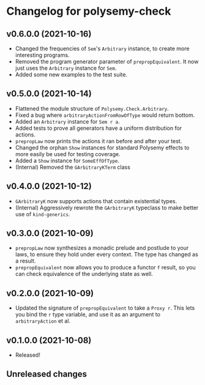 # Changelog for polysemy-check

## v0.6.0.0 (2021-10-16)

- Changed the frequencies of `Sem`'s `Arbitrary` instance, to create more
    interesting programs.
- Removed the program generator parameter of `prepropEquivalent`. It now just
    uses the `Arbitrary` instance for `Sem`.
- Added some new examples to the test suite.

## v0.5.0.0 (2021-10-14)

- Flattened the module structure of `Polysemy.Check.Arbitrary`.
- Fixed a bug where `arbitraryActionFromRowOfType` would return bottom.
- Added an `Arbitrary` instance for `Sem r a`.
- Added tests to prove all generators have a uniform distribution for actions.
- `prepropLaw` now prints the actions it ran before and after your test.
- Changed the orphan `Show` instances for standard Polysemy effects to more
    easily be used for testing coverage.
- Added a `Show` instance for `SomeEffOfType`.
- (Internal) Removed the `GArbitraryKTerm` class

## v0.4.0.0 (2021-10-12)

- `GArbitraryK` now supports actions that contain existential types.
- (Internal) Aggressively rewrote the `GArbitraryK` typeclass to make better use
    of `kind-generics`.

## v0.3.0.0 (2021-10-09)

- `prepropLaw` now synthesizes a monadic prelude and postlude to your laws, to
    ensure they hold under every context. The type has changed as a result.
- `prepropEquivalent` now allows you to produce a functor `f` result, so you can
    check equivalence of the underlying state as well.

## v0.2.0.0 (2021-10-09)

- Updated the signature of `prepropEquivalent` to take a `Proxy r`. This lets
    you bind the `r` type variable, and use it as an argument to
    `arbitraryAction` et al.

## v0.1.0.0 (2021-10-08)

- Released!

## Unreleased changes

